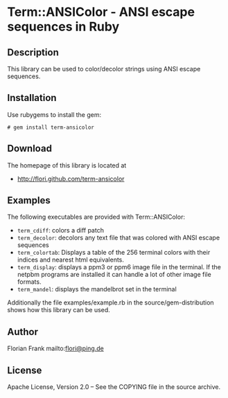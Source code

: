 # Term::ANSIColor - ANSI escape sequences in Ruby

## Description

This library can be used to color/decolor strings using ANSI escape sequences.

## Installation

Use rubygems to install the gem:

```
# gem install term-ansicolor
```

## Download

The homepage of this library is located at

* http://flori.github.com/term-ansicolor

## Examples

The following executables are provided with Term::ANSIColor:

* `term_cdiff`: colors a diff patch
* `term_decolor`: decolors any text file that was colored with ANSI escape sequences
* `term_colortab`: Displays a table of the 256 terminal colors with their indices and
  nearest html equivalents.
* `term_display`: displays a ppm3 or ppm6 image file in the terminal. If the netpbm
  programs are installed it can handle a lot of other image file formats.
* `term_mandel`: displays the mandelbrot set in the terminal

Additionally the file examples/example.rb in the source/gem-distribution shows
how this library can be used.

## Author

Florian Frank mailto:flori@ping.de

## License

Apache License, Version 2.0 – See the COPYING file in the source archive.
